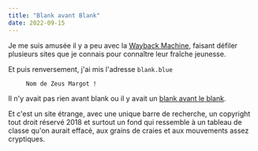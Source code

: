 ```yaml
---
title: "Blank avant Blank"
date: 2022-09-15
---
```


Je me suis amusée il y a peu avec la [Wayback Machine](https://archive.org/), faisant défiler plusieurs sites que je connais pour connaître leur fraîche jeunesse. 

Et puis renversement, j'ai mis l'adresse `blank.blue`

         Nom de Zeus Margot !

Il n'y avait pas rien avant blank ou il y avait un [blank avant le blank](
https://web.archive.org/web/20180803233945/https://blank.blue/). 

Et c'est un site étrange, avec une unique barre de recherche, un copyright tout droit réservé 2018 et surtout un fond qui ressemble à un tableau de classe qu'on aurait effacé, aux grains de craies et aux mouvements assez cryptiques. 
